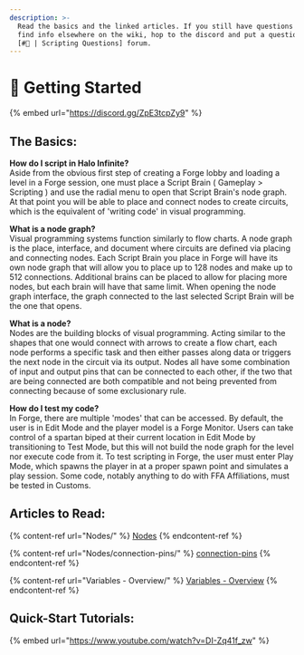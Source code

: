 ```yaml
---
description: >-
  Read the basics and the linked articles. If you still have questions and can't
  find info elsewhere on the wiki, hop to the discord and put a question in the
  [#🤷 | Scripting Questions] forum.
---
```


# 🔰 Getting Started

{% embed url="https://discord.gg/ZpE3tcpZy9" %}

## The Basics:

**How do I script in Halo Infinite?**\
Aside from the obvious first step of creating a Forge lobby and loading a level in a Forge session, one must place a Script Brain ( Gameplay > Scripting ) and use the radial menu to open that Script Brain's node graph. At that point you will be able to place and connect nodes to create circuits, which is the equivalent of 'writing code' in visual programming.

**What is a node graph?**\
Visual programming systems function similarly to flow charts. A node graph is the place, interface, and document where circuits are defined via placing and connecting nodes. Each Script Brain you place in Forge will have its own node graph that will allow you to place up to 128 nodes and make up to 512 connections. Additional brains can be placed to allow for placing more nodes, but each brain will have that same limit. When opening the node graph interface, the graph connected to the last selected Script Brain will be the one that opens.

**What is a node?**\
Nodes are the building blocks of visual programming. Acting similar to the shapes that one would connect with arrows to create a flow chart, each node performs a specific task and then either passes along data or triggers the next node in the circuit via its output. Nodes all have some combination of input and output pins that can be connected to each other, if the two that are being connected are both compatible and not being prevented from connecting because of some exclusionary rule.

**How do I test my code?**\
In Forge, there are multiple 'modes' that can be accessed. By default, the user is in Edit Mode and the player model is a Forge Monitor. Users can take control of a spartan biped at their current location in Edit Mode by transitioning to Test Mode, but this will not build the node graph for the level nor execute code from it. To test scripting in Forge, the user must enter Play Mode, which spawns the player in at a proper spawn point and simulates a play session. Some code, notably anything to do with FFA Affiliations, must be tested in Customs.

## Articles to Read:

{% content-ref url="Nodes/" %}
[Nodes](Nodes/)
{% endcontent-ref %}

{% content-ref url="Nodes/connection-pins/" %}
[connection-pins](Nodes/connection-pins/)
{% endcontent-ref %}

{% content-ref url="Variables - Overview/" %}
[Variables - Overview](<Variables - Overview/>)
{% endcontent-ref %}

## Quick-Start Tutorials:

{% embed url="https://www.youtube.com/watch?v=DI-Zq41f_zw" %}
